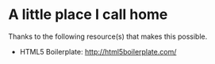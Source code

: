 <h1><strong>A little place I call home</strong></h1>
<p>Thanks to the following resource(s) that makes this possible.</p>
<ul>
<li>HTML5 Boilerplate: <a href="http://html5boilerplate.com/" target="new">http://html5boilerplate.com/</a>
</ul>

